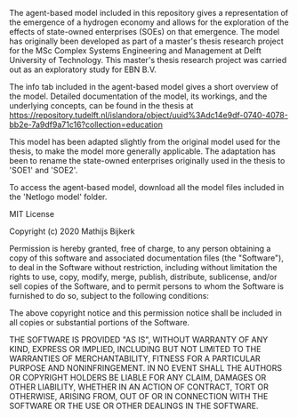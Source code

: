 The agent-based model included in this repository gives a representation of the emergence of a hydrogen economy and allows for the exploration of the effects of state-owned enterprises (SOEs) on that emergence. The model has originally been developed as part of a master's thesis research project for the MSc Complex Systems Engineering and Management at Delft University of Technology. This master's thesis research project was carried out as an exploratory study for EBN B.V.

The info tab included in the agent-based model gives a short overview of the model. Detailed documentation of the model, its workings, and the underlying concepts, can be found in the thesis at https://repository.tudelft.nl/islandora/object/uuid%3Adc14e9df-0740-4078-bb2e-7a9df9a71c16?collection=education

This model has been adapted slightly from the original model used for the thesis, to make the model more generally applicable. The adaptation has been to rename the state-owned enterprises originally used in the thesis to 'SOE1' and 'SOE2'.

To access the agent-based model, download all the model files included in the 'Netlogo model' folder.

MIT License

Copyright (c) 2020 Mathijs Bijkerk

Permission is hereby granted, free of charge, to any person obtaining a copy of this software and associated documentation files (the "Software"), to deal in the Software without restriction, including without limitation the rights to use, copy, modify, merge, publish, distribute, sublicense, and/or sell copies of the Software, and to permit persons to whom the Software is furnished to do so, subject to the following conditions:

The above copyright notice and this permission notice shall be included in all copies or substantial portions of the Software.

THE SOFTWARE IS PROVIDED "AS IS", WITHOUT WARRANTY OF ANY KIND, EXPRESS OR IMPLIED, INCLUDING BUT NOT LIMITED TO THE WARRANTIES OF MERCHANTABILITY, FITNESS FOR A PARTICULAR PURPOSE AND NONINFRINGEMENT. IN NO EVENT SHALL THE AUTHORS OR COPYRIGHT HOLDERS BE LIABLE FOR ANY CLAIM, DAMAGES OR OTHER LIABILITY, WHETHER IN AN ACTION OF CONTRACT, TORT OR OTHERWISE, ARISING FROM, OUT OF OR IN CONNECTION WITH THE SOFTWARE OR THE USE OR OTHER DEALINGS IN THE SOFTWARE.
